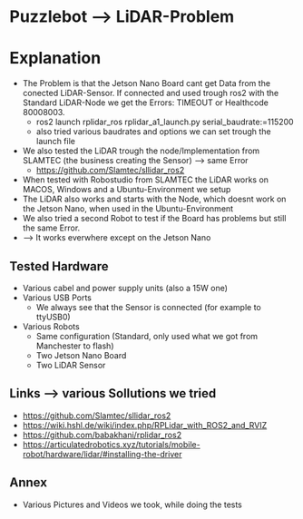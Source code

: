 # Puzzlebot --> LiDAR-Problem

# Explanation
* The Problem is that the Jetson Nano Board cant get Data from the conected LiDAR-Sensor. If connected and used trough ros2 with the Standard LiDAR-Node we get the Errors: TIMEOUT or Healthcode 80008003.
    * ros2 launch rplidar_ros rplidar_a1_launch.py serial_baudrate:=115200
    * also tried various baudrates and options we can set trough the launch file
* We also tested the LiDAR trough the node/Implementation from SLAMTEC (the business creating the Sensor) --> same Error
    * https://github.com/Slamtec/sllidar_ros2
* When tested with Robostudio from SLAMTEC the LiDAR works on MACOS, Windows and a Ubuntu-Environment we setup
* The LiDAR also works and starts with the Node, which doesnt work on the Jetson Nano, when used in the Ubuntu-Environment
* We also tried a second Robot to test if the Board has problems but still the same Error.
* --> It works everwhere except on the Jetson Nano 

## Tested Hardware

* Various cabel and power supply units (also a 15W one)
* Various USB Ports
    * We always see that the Sensor is connected (for example to ttyUSB0)
* Various Robots
    * Same configuration (Standard, only used what we got from Manchester to flash)
    * Two Jetson Nano Board
    * Two LiDAR Sensor

## Links --> various Sollutions we tried

* https://github.com/Slamtec/sllidar_ros2
* https://wiki.hshl.de/wiki/index.php/RPLidar_with_ROS2_and_RVIZ
* https://github.com/babakhani/rplidar_ros2
* https://articulatedrobotics.xyz/tutorials/mobile-robot/hardware/lidar/#installing-the-driver

## Annex

* Various Pictures and Videos we took, while doing the tests
